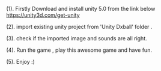 (1). Firstly Download and install unity 5.0 from the link below
https://unity3d.com/get-unity

(2). import existing unity project from 'Unity Dxball' folder .

(3). check if the imported image and sounds are all right. 

(4). Run the game , play this awesome game and have fun.

(5). Enjoy :)
